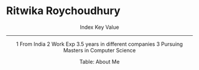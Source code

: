 # Ritwika Roychoudhury

<center>


Index	Key     		Value
----	--------	--------------
1   	From		India
2   	Work Exp	3.5 years in different companies
3   	Pursuing	Masters in Computer Science


Table: About Me

</center>


